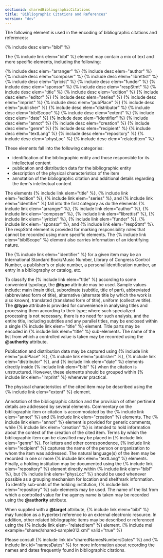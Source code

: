 ```yaml
---
sectionid: sharedBibliographicCitations
title: "Bibliographic Citations and References"
version: "dev"
---
```


The following element is used in the encoding of bibliographic citations and references:

  
{% include desc elem="bibl" %} 
 

The {% include link elem="bibl" %} element may contain a mix of text and more specific elements, including the following:

  
{% include desc elem="arranger" %} 
{% include desc elem="author" %} 
{% include desc elem="composer" %} 
{% include desc elem="librettist" %} 
{% include desc elem="lyricist" %} 
{% include desc elem="funder" %} 
{% include desc elem="sponsor" %} 
{% include desc elem="respStmt" %} 
{% include desc elem="title" %} 
{% include desc elem="edition" %} 
{% include desc elem="editor" %} 
{% include desc elem="series" %} 
{% include desc elem="imprint" %} 
{% include desc elem="pubPlace" %} 
{% include desc elem="publisher" %} 
{% include desc elem="distributor" %} 
{% include desc elem="biblScope" %} 
{% include desc elem="extent" %} 
{% include desc elem="date" %} 
{% include desc elem="identifier" %} 
{% include desc elem="annot" %} 
{% include desc elem="creation" %} 
{% include desc elem="genre" %} 
{% include desc elem="recipient" %} 
{% include desc elem="textLang" %} 
{% include desc elem="repository" %} 
{% include desc elem="physLoc" %} 
{% include desc elem="relatedItem" %} 
 

These elements fall into the following categories: 
- identification of the bibliographic entity and those responsible for its intellectual content
- publication and distribution data for the bibliographic entity
- description of the physical characteristics of the item
- annotation of the bibliographic citation and additional details regarding the item's intellectual content 

The elements {% include link elem="title" %}, {% include link elem="edition" %}, {% include link elem="series" %}, and {% include link elem="identifier" %} fall into the first category as do the elements {% include link elem="arranger" %}, {% include link elem="author" %}, {% include link elem="composer" %}, {% include link elem="librettist" %}, {% include link elem="lyricist" %}, {% include link elem="funder" %}, {% include link elem="sponsor" %}, and {% include link elem="respStmt" %}. The respStmt element is provided for marking responsibility roles that cannot be recorded using more specific elements. The {% include link elem="biblScope" %} element also carries information of an identifying nature.

The {% include link elem="identifier" %} for a given item may be an International Standard Book/Music Number, Library of Congress Control Number, a publisher's or plate number, a personal identification number, an entry in a bibliography or catalog, etc.

To classify the {% include link elem="title" %} according to some convenient typology, the **@type** attribute may be used. Sample values include: main (main title), subordinate (subtitle, title of part), abbreviated (abbreviated form of title), alternative (alternate title by which the work is also known), translated (translated form of title), uniform (collective title). The **@type** attribute is provided for convenience in analysing titles and processing them according to their type; where such specialized processing is not necessary, there is no need for such analysis, and the entire title, including subtitles and any parallel titles, may be enclosed within a single {% include link elem="title" %} element. Title parts may be encoded in {% include link elem="title" %} sub-elements. The name of the list from which a controlled value is taken may be recorded using the **@authority** attribute.

Publication and distribution data may be captured using {% include link elem="pubPlace" %}, {% include link elem="publisher" %}, {% include link elem="distributor" %}, and {% include link elem="date" %} elements directly inside {% include link elem="bibl" %} when the citation is unstructured. However, these elements should be grouped within {% include link elem="imprint" %} whenever practical.

The physical characteristics of the cited item may be described using the {% include link elem="extent" %} element.

Annotation of the bibliographic citation and the provision of other pertinent details are addressed by several elements. Commentary on the bibliographic item or citation is accommodated by the {% include link elem="annot" %} and {% include link elem="creation" %} elements. The {% include link elem="annot" %} element is provided for generic comments, while {% include link elem="creation" %} is intended to hold information about the context of the creation of the cited item. Terms by which the bibliographic item can be classified may be placed in {% include link elem="genre" %}. For letters and other correspondence, {% include link elem="recipient" %} captures the name of the person or organization to whom the item was addressed. The natural language(s) of the item may be recorded in one or more {% include link elem="textLang" %} elements. Finally, a holding institution may be documented using the {% include link elem="repository" %} element directly within {% include link elem="bibl" %}, but {% include link elem="physLoc" %} should be used whenever possible as a grouping mechanism for location and shelfmark information. To identify sub-units of the holding institution, {% include link elem="repository" %} sub-elements may be used. The name of the list from which a controlled value for the agency name is taken may be recorded using the **@authority** attribute.

When supplied with a **@target** attribute, {% include link elem="bibl" %} may function as a hypertext reference to an external electronic resource. In addition, other related bibliographic items may be described or referenced using the {% include link elem="relatedItem" %} element.
{% include mei example="shared/shared-sample012.xml" valid="true" %}
    
Please consult {% include link id="sharedNamesNumbersDates" %} and {% include link id="namesDates" %} for more information about recording the names and dates frequently found in bibliographic citations.
